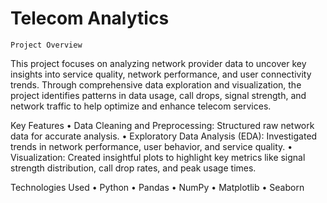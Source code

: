 # Telecom Analytics

	Project Overview

This project focuses on analyzing network provider data to uncover key insights into service quality, network performance, and user connectivity trends. Through comprehensive data exploration and visualization, the project identifies patterns in data usage, call drops, signal strength, and network traffic to help optimize and enhance telecom services.

Key Features
	•	Data Cleaning and Preprocessing: Structured raw network data for accurate analysis.
	•	Exploratory Data Analysis (EDA): Investigated trends in network performance, user behavior, and service quality.
	•	Visualization: Created insightful plots to highlight key metrics like signal strength distribution, call drop rates, and peak usage times.

Technologies Used
	•	Python
	•	Pandas
	•	NumPy
	•	Matplotlib
	•	Seaborn
